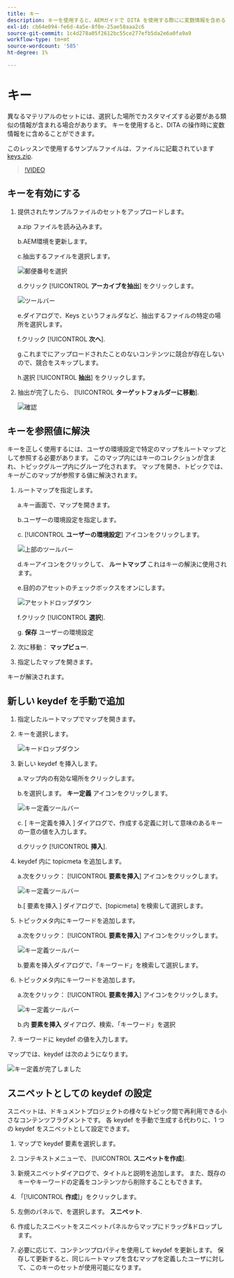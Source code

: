 ```yaml
---
title: キー
description: キーを使用すると、AEMガイドで DITA を使用する際にに変数情報を含めることができます
exl-id: cb64e094-fe6d-4a5e-8f0e-25ae58aaa2c6
source-git-commit: 1c4d278a05f2612bc55ce277efb5da2e6a0fa9a9
workflow-type: tm+mt
source-wordcount: '585'
ht-degree: 1%

---
```


# キー

異なるマテリアルのセットには、選択した場所でカスタマイズする必要がある類似の情報が含まれる場合があります。 キーを使用すると、DITA の操作時に変数情報をに含めることができます。

このレッスンで使用するサンプルファイルは、ファイルに記載されています [keys.zip](assets/keys.zip).

>[!VIDEO](https://video.tv.adobe.com/v/342756?quality=12&learn=on)

## キーを有効にする

1. 提供されたサンプルファイルのセットをアップロードします。

   a.zip ファイルを読み込みます。

   b.AEM環境を更新します。

   c.抽出するファイルを選択します。

   ![郵便番号を選択](images/lesson-9/select-zip.png)

   d.クリック [!UICONTROL **アーカイブを抽出**] をクリックします。

   ![ツールバー](images/lesson-9/extract-archive.png)

   e.ダイアログで、Keys というフォルダなど、抽出するファイルの特定の場所を選択します。

   f.クリック [!UICONTROL **次へ**].

   g.これまでにアップロードされたことのないコンテンツに競合が存在しないので、競合をスキップします。

   h.選択 [!UICONTROL **抽出**] をクリックします。

2. 抽出が完了したら、 [!UICONTROL **ターゲットフォルダーに移動**].

   ![確認](images/lesson-9/go-to-target.png)

## キーを参照値に解決

キーを正しく使用するには、ユーザの環境設定で特定のマップをルートマップとして参照する必要があります。 このマップ内にはキーのコレクションが含まれ、トピックグループ内にグループ化されます。 マップを開き、トピックでは、キーがこのマップが参照する値に解決されます。

1. ルートマップを指定します。

   a.キー画面で、マップを開きます。

   b.ユーザーの環境設定を指定します。

   c. [!UICONTROL **ユーザーの環境設定**] アイコンをクリックします。

   ![上部のツールバー](images/lesson-9/author-view.png)

   d.キーアイコンをクリックして、 **ルートマップ** これはキーの解決に使用されます。

   e.目的のアセットのチェックボックスをオンにします。

   ![アセットドロップダウン](images/lesson-9/select-assets.png)

   f.クリック [!UICONTROL **選択**].

   g. **保存** ユーザーの環境設定

2. 次に移動： **マップビュー**.

3. 指定したマップを開きます。

キーが解決されます。

## 新しい keydef を手動で追加

1. 指定したルートマップでマップを開きます。

2. キーを選択します。

   ![キードロップダウン](images/lesson-9/hybrid-key.png)

3. 新しい keydef を挿入します。

   a.マップ内の有効な場所をクリックします。

   b.を選択します。 **キー定義** アイコンをクリックします。

   ![キー定義ツールバー](images/lesson-9/key-icon.png)

   c. [ キー定義を挿入 ] ダイアログで、作成する定義に対して意味のあるキーの一意の値を入力します。

   d.クリック [!UICONTROL **挿入**].

4. keydef 内に topicmeta を追加します。

   a.次をクリック： [!UICONTROL **要素を挿入**] アイコンをクリックします。

   ![キー定義ツールバー](images/lesson-9/add-icon.png)

   b.[ 要素を挿入 ] ダイアログで、[topicmeta] を検索して選択します。

5. トピックメタ内にキーワードを追加します。

   a.次をクリック： [!UICONTROL **要素を挿入**] アイコンをクリックします。

   ![キー定義ツールバー](images/lesson-9/add-icon.png)

   b.要素を挿入ダイアログで、「キーワード」を検索して選択します。

6. トピックメタ内にキーワードを追加します。

   a.次をクリック： [!UICONTROL **要素を挿入**] アイコンをクリックします。

   ![キー定義ツールバー](images/lesson-9/add-icon.png)

   b.内 **要素を挿入** ダイアログ、検索、「キーワード」を選択

7. キーワードに keydef の値を入力します。

マップでは、keydef は次のようになります。

![キー定義が完了しました](images/lesson-9/keydef.png)

## スニペットとしての keydef の設定

スニペットは、ドキュメントプロジェクトの様々なトピック間で再利用できる小さなコンテンツフラグメントです。 各 keydef を手動で生成する代わりに、1 つの keydef をスニペットとして設定できます。

1. マップで keydef 要素を選択します。

2. コンテキストメニューで、 [!UICONTROL **スニペットを作成**].

3. 新規スニペットダイアログで、タイトルと説明を追加します。
また、既存のキーやキーワードの定義をコンテンツから削除することもできます。

4. 「[!UICONTROL **作成**]」をクリックします。

5. 左側のパネルで、を選択します。 **スニペット**.

6. 作成したスニペットをスニペットパネルからマップにドラッグ&amp;ドロップします。

7. 必要に応じて、コンテンツプロパティを使用して keydef を更新します。
保存して更新すると、同じルートマップを含むマップを定義したユーザに対して、このキーのセットが使用可能になります。
